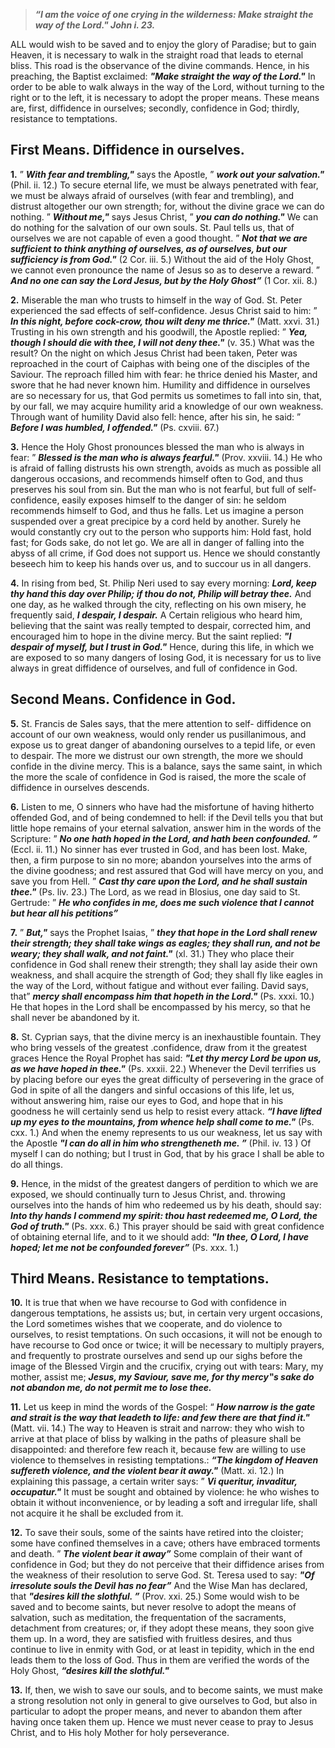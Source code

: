 
> **_“I am the voice of one crying in the wilderness: Make straight the way of the Lord." John i. 23._**

ALL would wish to be saved and to enjoy the glory of Paradise; but to gain Heaven, it is necessary to walk in the straight road that leads to eternal bliss. This road is the observance of the divine commands. Hence, in his preaching, the Baptist exclaimed: **_"Make straight the way of the Lord."_** In order to be able to walk always in the way of the Lord, without turning to the right or to the left, it is necessary to adopt the proper means. These means are, first, diffidence in ourselves; secondly, confidence in God; thirdly, resistance to temptations.

## First Means. Diffidence in ourselves.

**1.** ” **_With fear and trembling,"_** says the Apostle, ” **_work out your salvation."_** (Phil. ii. 12.) To secure eternal life, we must be always penetrated with fear, we must be always afraid of ourselves (with fear and trembling), and distrust altogether our own strength; for, without the divine grace we can do nothing. ” **_Without me,"_** says Jesus Christ, ” **_you can do nothing."_** We can do nothing for the salvation of our own souls. St. Paul tells us, that of ourselves we are not capable of even a good thought. ” **_Not that we are sufficient to think anything of ourselves, as of ourselves, but our sufficiency is from God."_** (2 Cor. iii. 5.) Without the aid of the Holy Ghost, we cannot even pronounce the name of Jesus so as to deserve a reward. ” **_And no one can say the Lord Jesus, but by the Holy Ghost”_** (1 Cor. xii. 8.)

**2.** Miserable the man who trusts to himself in the way of God. St. Peter experienced the sad effects of self-confidence. Jesus Christ said to him: ” **_In this night, before cock-crow, thou wilt deny me thrice."_** (Matt. xxvi. 31.) Trusting in his own strength and his goodwill, the Apostle replied: ” **_Yea, though I should die with thee, I will not deny thee."_** (v. 35.) What was the result? On the night on which Jesus Christ had been taken, Peter was reproached in the court of Caiphas with being one of the disciples of the Saviour. The reproach filled him with fear: he thrice denied his Master, and swore that he had never known him. Humility and diffidence in ourselves are so necessary for us, that God permits us sometimes to fall into sin, that, by our fall, we may acquire humility arid a knowledge of our own weakness. Through want of humility David also fell: hence, after his sin, he said: ” **_Before I was humbled, I offended."_** (Ps. cxviii. 67.)

**3.** Hence the Holy Ghost pronounces blessed the man who is always in fear: ” **_Blessed is the man who is always fearful."_** (Prov. xxviii. 14.) He who is afraid of falling distrusts his own strength, avoids as much as possible all dangerous occasions, and recommends himself often to God, and thus preserves his soul from sin. But the man who is not fearful, but full of self- confidence, easily exposes himself to the danger of sin: he seldom recommends himself to God, and thus he falls. Let us imagine a person suspended over a great precipice by a cord held by another. Surely he would constantly cry out to the person who supports him: Hold fast, hold fast; for Gods sake, do not let go. We are all in danger of falling into the abyss of all crime, if God does not support us. Hence we should constantly beseech him to keep his hands over us, and to succour us in all dangers.

**4.** In rising from bed, St. Philip Neri used to say every morning: **_Lord, keep thy hand this day over Philip; if thou do not, Philip will betray thee._** And one day, as he walked through the city, reflecting on his own misery, he frequently said, **_I despair, I despair._** A Certain religious who heard him, believing that the saint was really tempted to despair, corrected him, and encouraged him to hope in the divine mercy. But the saint replied: **_"I despair of myself, but I trust in God."_** Hence, during this life, in which we are exposed to so many dangers of losing God, it is necessary for us to live always in great diffidence of ourselves, and full of confidence in God.

## Second Means. Confidence in God.

**5.** St. Francis de Sales says, that the mere attention to self- diffidence on account of our own weakness, would only render us pusillanimous, and expose us to great danger of abandoning ourselves to a tepid life, or even to despair. The more we distrust our own strength, the more we should confide in the divine mercy. This is a balance, says the same saint, in which the more the scale of confidence in God is raised, the more the scale of diffidence in ourselves descends.

**6.** Listen to me, O sinners who have had the misfortune of having hitherto offended God, and of being condemned to hell: if the Devil tells you that but little hope remains of your eternal salvation, answer him in the words of the Scripture: ” **_No one hath hoped in the Lord, and hath been confounded. ”_** (Eccl. ii. 11.) No sinner has ever trusted in God, and has been lost. Make, then, a firm purpose to sin no more; abandon yourselves into the arms of the divine goodness; and rest assured that God will have mercy on you, and save you from Hell. ” **_Cast thy care upon the Lord, and he shall sustain thee."_** (Ps. liv. 23.) The Lord, as we read in Blosius, one day said to St. Gertrude: ” **_He who confides in me, does me such violence that I cannot but hear all his petitions”_**

**7.** ” **_But,"_** says the Prophet Isaias, ” **_they that hope in the Lord shall renew their strength; they shall take wings as eagles; they shall run, and not be weary; they shall walk, and not faint."_** (xl. 31.) They who place their confidence in God shall renew their strength; they shall lay aside their own weakness, and shall acquire the strength of God; they shall fly like eagles in the way of the Lord, without fatigue and without ever failing. David says, that” **_mercy shall encompass him that hopeth in the Lord."_** (Ps. xxxi. 10.) He that hopes in the Lord shall be encompassed by his mercy, so that he shall never be abandoned by it.

**8.** St. Cyprian says, that the divine mercy is an inexhaustible fountain. They who bring vessels of the greatest .confidence, draw from it the greatest graces Hence the Royal Prophet has said: **_"Let thy mercy Lord be upon us, as we have hoped in thee."_** (Ps. xxxii. 22.) Whenever the Devil terrifies us by placing before our eyes the great difficulty of persevering in the grace of God in spite of all the dangers and sinful occasions of this life, let us, without answering him, raise our eyes to God, and hope that in his goodness he will certainly send us help to resist every attack. **_“I have lifted up my eyes to the mountains, from whence help shall come to me."_** (Ps. cxx. 1.) And when the enemy represents to us our weakness, let us say with the Apostle **_"I can do all in him who strengtheneth me. ”_** (Phil. iv. 13 ) Of myself I can do nothing; but I trust in God, that by his grace I shall be able to do all things.

**9.** Hence, in the midst of the greatest dangers of perdition to which we are exposed, we should continually turn to Jesus Christ, and. throwing ourselves into the hands of him who redeemed us by his death, should say: **_Into thy hands I commend my spirit: thou hast redeemed me, O Lord, the God of truth."_** (Ps. xxx. 6.) This prayer should be said with great confidence of obtaining eternal life, and to it we should add: **_"In thee, O Lord, I have hoped; let me not be confounded forever”_** (Ps. xxx. 1.)
 
## Third Means. Resistance to temptations.

**10.** It is true that when we have recourse to God with confidence in dangerous temptations, he assists us; but, in certain very urgent occasions, the Lord sometimes wishes that we cooperate, and do violence to ourselves, to resist temptations. On such occasions, it will not be enough to have recourse to God once or twice; it will be necessary to multiply prayers, and frequently to prostrate ourselves and send up our sighs before the image of the Blessed Virgin and the crucifix, crying out with tears: Mary, my mother, assist me; **_Jesus, my Saviour, save me, for thy mercy‟s sake do not abandon me, do not permit me to lose thee._**

**11.** Let us keep in mind the words of the Gospel: “ **_How narrow is the gate and strait is the way that leadeth to life: and few there are that find it."_** (Matt. vii. 14.) The way to Heaven is strait and narrow: they who wish to arrive at that place of bliss by walking in the paths of pleasure shall be disappointed: and therefore few reach it, because few are willing to use violence to themselves in resisting temptations.: **_“The kingdom of Heaven suffereth violence, and the violent bear it away."_** (Matt. xi. 12.) In explaining this passage, a certain writer says: ” **_Vi queritur, invaditur, occupatur."_** It must be sought and obtained by violence: he who wishes to obtain it without inconvenience, or by leading a soft and irregular life, shall not acquire it he shall be excluded from it.

**12.** To save their souls, some of the saints have retired into the cloister; some have confined themselves in a cave; others have embraced torments and death. ” **_The violent bear it away”_** Some complain of their want of confidence in God; but they do not perceive that their diffidence arises from the weakness of their resolution to serve God. St. Teresa used to say: **_"Of irresolute souls the Devil has no fear”_** And the Wise Man has declared, that **_"desires kill the slothful. ”_** (Prov. xxi. 25.) Some would wish to be saved and to become saints, but never resolve to adopt the means of salvation, such as meditation, the frequentation of the sacraments, detachment from creatures; or, if they adopt these means, they soon give them up. In a word, they are satisfied with fruitless desires, and thus continue to live in enmity with God, or at least in tepidity, which in the end leads them to the loss of God. Thus in them are verified the words of the Holy Ghost, **_“desires kill the slothful."_**

**13.** If, then, we wish to save our souls, and to become saints, we must make a strong resolution not only in general to give ourselves to God, but also in particular to adopt the proper means, and never to abandon them after having once taken them up. Hence we must never cease to pray to Jesus Christ, and to His holy Mother for holy perseverance.

